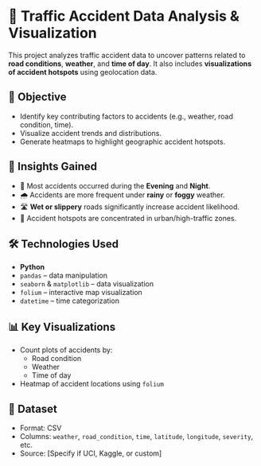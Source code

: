 # 🚧 Traffic Accident Data Analysis & Visualization

This project analyzes traffic accident data to uncover patterns related to **road conditions**, **weather**, and **time of day**. It also includes **visualizations of accident hotspots** using geolocation data.

## 🎯 Objective

- Identify key contributing factors to accidents (e.g., weather, road condition, time).
- Visualize accident trends and distributions.
- Generate heatmaps to highlight geographic accident hotspots.

## 🧠 Insights Gained

- 🚗 Most accidents occurred during the **Evening** and **Night**.
- 🌧️ Accidents are more frequent under **rainy** or **foggy** weather.
- 🛣️ **Wet or slippery** roads significantly increase accident likelihood.
- 📍 Accident hotspots are concentrated in urban/high-traffic zones.

## 🛠️ Technologies Used

- **Python**
- `pandas` – data manipulation  
- `seaborn` & `matplotlib` – data visualization  
- `folium` – interactive map visualization  
- `datetime` – time categorization  

## 📊 Key Visualizations

- Count plots of accidents by:
  - Road condition
  - Weather
  - Time of day
- Heatmap of accident locations using `folium`

## 📂 Dataset

- Format: CSV
- Columns: `weather`, `road_condition`, `time`, `latitude`, `longitude`, `severity`, etc.
- Source: [Specify if UCI, Kaggle, or custom]


